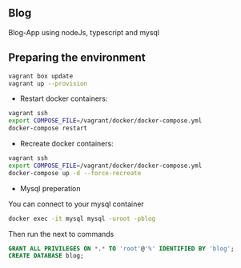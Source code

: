 ## Blog

Blog-App using nodeJs, typescript and mysql

## Preparing the environment
```sh
vagrant box update
vagrant up --provision
```

- Restart docker containers:

```sh
vagrant ssh
export COMPOSE_FILE=/vagrant/docker/docker-compose.yml
docker-compose restart
```

- Recreate docker containers:

```sh
vagrant ssh
export COMPOSE_FILE=/vagrant/docker/docker-compose.yml
docker-compose up -d --force-recreate
```

 - Mysql preperation

You can connect to your mysql container
 ```sh
docker exec -it mysql mysql -uroot -pblog
 ```
 
 Then run the next to commands
 ```sql
 GRANT ALL PRIVILEGES ON *.* TO 'root'@'%' IDENTIFIED BY 'blog';
 CREATE DATABASE blog;
 ```